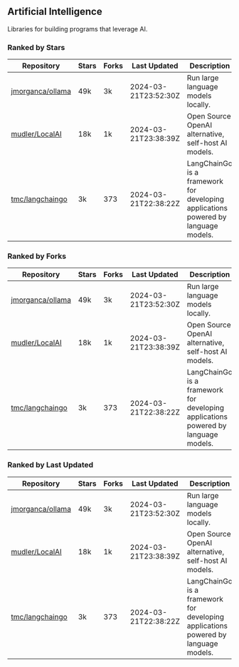 ## Artificial Intelligence

Libraries for building programs that leverage AI.

### Ranked by Stars

| Repository | Stars | Forks | Last Updated | Description | 
|------------|-------|-------|--------------|-------------|
| [jmorganca/ollama](https://github.com/jmorganca/ollama) | 49k | 3k | 2024-03-21T23:52:30Z |  Run large language models locally. |
| [mudler/LocalAI](https://github.com/mudler/LocalAI) | 18k | 1k | 2024-03-21T23:38:39Z |  Open Source OpenAI alternative, self-host AI models. |
| [tmc/langchaingo](https://github.com/tmc/langchaingo) | 3k | 373 | 2024-03-21T22:38:22Z |  LangChainGo is a framework for developing applications powered by language models. |

### Ranked by Forks

| Repository | Stars | Forks | Last Updated | Description | 
|------------|-------|-------|--------------|-------------|
| [jmorganca/ollama](https://github.com/jmorganca/ollama) | 49k | 3k | 2024-03-21T23:52:30Z |  Run large language models locally. |
| [mudler/LocalAI](https://github.com/mudler/LocalAI) | 18k | 1k | 2024-03-21T23:38:39Z |  Open Source OpenAI alternative, self-host AI models. |
| [tmc/langchaingo](https://github.com/tmc/langchaingo) | 3k | 373 | 2024-03-21T22:38:22Z |  LangChainGo is a framework for developing applications powered by language models. |

### Ranked by Last Updated

| Repository | Stars | Forks | Last Updated | Description | 
|------------|-------|-------|--------------|-------------|
| [jmorganca/ollama](https://github.com/jmorganca/ollama) | 49k | 3k | 2024-03-21T23:52:30Z |  Run large language models locally. |
| [mudler/LocalAI](https://github.com/mudler/LocalAI) | 18k | 1k | 2024-03-21T23:38:39Z |  Open Source OpenAI alternative, self-host AI models. |
| [tmc/langchaingo](https://github.com/tmc/langchaingo) | 3k | 373 | 2024-03-21T22:38:22Z |  LangChainGo is a framework for developing applications powered by language models. |

